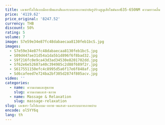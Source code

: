```yaml
---
title: เลเซอร์ไลโปแบบมืออาชีพแสงสีแดงระบบกายภาพบำบัดรูปร่างสูญเสียไขมันยก635-650NM ความยาวคลื่นหน้าท้องเอว fatburner
price: '4119.62'
price_original: '8247.52'
currency: THB
discount: 50%
rating: 5
volume: 7
image: S7e59e34e87fc48dabaecaa8130feb1bcS.jpg
images:
  - S7e59e34e87fc48dabaecaa8130feb1bcS.jpg
  - S09d447ae31d54a1da5b1d896f6f8bad32.jpg
  - S9f216fc0e9ca43d3ad34530e8201702dd.jpg
  - Sf62e6e52687a40c394985c2d88f689f2r.jpg
  - S617551150efc4c8995d5a6f17e6f848af.jpg
  - Sd6cafeed7e724ba2bf305d2874f805acv.jpg
video: ''
categories:
  - name: ความงามและสุขภาพ
    slug: ความงามและส-ขภาพ
  - name: Massage & Relaxation
    slug: massage-relaxation
slug: เลเซอร-ไลโปแบบม-ออาช-พแสงส-แดงระบบกายภาพบำบ
encode: ol5YY6q
lang: th
---
```

  